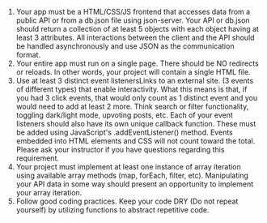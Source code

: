 1. Your app must be a HTML/CSS/JS frontend that accesses data from a public API or from a db.json file using json-server. Your API or db.json should return a collection of at least 5 objects with each object having at least 3 attributes. All interactions between the client and the API should be handled asynchronously and use JSON as the communication format.
2. Your entire app must run on a single page. There should be NO redirects or reloads. In other words, your project will contain a single HTML file.
3. Use at least 3 distinct event listenersLinks to an external site. (3 events of different types) that enable interactivity. What this means is that, if you had 3 click events, that would only count as 1 distinct event and you would need to add at least 2 more. Think search or filter functionality, toggling dark/light mode, upvoting posts, etc. Each of your event listeners should also have its own unique callback function. These must be added using JavaScript's .addEventListener() method. Events embedded into HTML elements and CSS will not count toward the total. Please ask your instructor if you have questions regarding this requirement.
4. Your project must implement at least one instance of array iteration using available array methods (map, forEach, filter, etc). Manipulating your API data in some way should present an opportunity to implement your array iteration.
5. Follow good coding practices. Keep your code DRY (Do not repeat yourself) by utilizing functions to abstract repetitive code.
